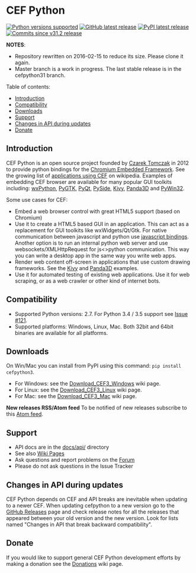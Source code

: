 # CEF Python

[![](https://img.shields.io/badge/python-2.7-yellow.png "Python versions supported")](https://github.com/cztomczak/cefpython#cef-python)
[![](https://img.shields.io/badge/release-v31.2-orange.png "GitHub latest release")](https://github.com/cztomczak/cefpython/releases/latest)
[![](https://img.shields.io/badge/pypi-v31.2-blue.png "PyPI latest release")](https://pypi.python.org/pypi/cefpython3/)
[![](https://img.shields.io/badge/commits%20since-v31.2-lightgray.png "Commits since v31.2 release")](https://github.com/cztomczak/cefpython/compare/05366f2...master)

__NOTES__:
* Repository rewritten on 2016-02-15 to reduce its size.
  Please clone it again.
* Master branch is a work in progress. The last stable release
  is in the cefpython31 branch.

Table of contents:
* [Introduction](#introduction)
* [Compatibility](#compatibility)
* [Downloads](#downloads)
* [Support](#support)
* [Changes in API during updates](#changes-in-api-during-updates)
* [Donate](#donate)


## Introduction

CEF Python is an open source project founded by [Czarek Tomczak](http://www.linkedin.com/in/czarektomczak) in 2012 to provide python bindings for the [Chromium Embedded Framework](https://bitbucket.org/chromiumembedded/cef). See the growing list of [applications using CEF](http://en.wikipedia.org/wiki/Chromium_Embedded_Framework#Applications_using_CEF) on wikipedia. Examples of embedding CEF browser are available for many popular GUI toolkits including: [wxPython](../../wiki/wxPython), [PyGTK](../../wiki/PyGTK), [PyQt](../../wiki/PyQt), [PySide](../../wiki/PySide), [Kivy](../../wiki/Kivy), [Panda3D](../../wiki/Panda3D) and [PyWin32](src/windows/binaries_32bit/pywin32.py).

Some use cases for CEF:

* Embed a web browser control with great HTML5 support (based on Chromium)
* Use it to create a HTML5 based GUI in an application. This can act as a replacement for GUI toolkits like wxWidgets/Qt/Gtk. For native communication between javascript and python use [javascript bindings](../../wiki/JavascriptBindings). Another option is to run an internal python web server and use websockets/XMLHttpRequest for js&lt;&gt;python communication. This way you can write a desktop app in the same way you write web apps.
* Render web content off-screen in applications that use custom drawing frameworks. See the [Kivy](../../wiki/Kivy) and [Panda3D](../../wiki/Panda3D) examples.
* Use it for automated testing of existing web applications. Use it for web scraping, or as a web crawler or other kind of internet bots.


## Compatibility

* Supported Python versions: 2.7. For Python 3.4 / 3.5 support see [Issue #121](../../issues/121).
* Supported platforms: Windows, Linux, Mac. Both 32bit and 64bit binaries are available for all platforms.


## Downloads

On Win/Mac you can install from PyPI using this command:
`pip install cefpython3`.

* For Windows: see the [Download_CEF3_Windows](../../wiki/Download_CEF3_Windows) wiki page.
* For Linux: see the [Download_CEF3_Linux](../../wiki/Download_CEF3_Linux) wiki page.
* For Mac: see the [Download_CEF3_Mac](../../wiki/Download_CEF3_Mac) wiki page.

__New releases RSS/Atom feed__
To be notified of new releases subscribe to this [Atom feed](https://github.com/cztomczak/cefpython/releases.atom).


## Support

* API docs are in the [docs/api/](docs/api/) directory
* See also [Wiki Pages](../../wiki)
* Ask questions and report problems on the
  [Forum](https://groups.google.com/group/cefpython)
* Please do not ask questions in the Issue Tracker


## Changes in API during updates

CEF Python depends on CEF and API breaks are inevitable when updating
to a newer CEF. When updating cefpython to a new version go to the
[GitHub Releases](https://github.com/cztomczak/cefpython/releases) page
and check release notes for all the releases that appeared between
your old version and the new version. Look for lists named
"Changes in API that break backward compatibility".


## Donate

If you would like to support general CEF Python development efforts by making a donation see the [Donations](../../wiki/Donations) wiki page.
